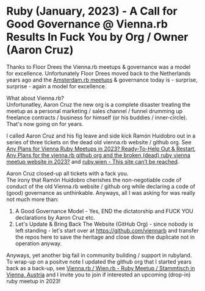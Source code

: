 # Ruby (January, 2023) - A Call for Good Governance @ Vienna.rb Results In Fuck You by Org / Owner (Aaron Cruz)


Thanks to Floor Drees the Vienna.rb meetups & governance was a model for excellence. 
Unfortunately Floor Drees moved back to the Netherlands years ago and 
the [Amsterdam.rb meetups](https://www.amsrb.org/) & governance today is - surprise, surprise - 
again a model for excellence.
 
What about Vienna.rb?  
Unfortunatley,  Aaron Cruz the new org is a complete disaster 
treating the meetup as a personal marketing / sales channel / funnel drumming up freelance contracts / business for himself
(or his buddies / inner-circle). That's now going on for years.

I called Aaron Cruz and his fig leave and side kick Ramón Huidobro out in a series of three tickets
on the dead old vienna.rb website / github org.
See [Any Plans for Vienna Ruby Meetups in 2023? Ready-To-Help Out & Restart](https://github.com/vienna-rb/vienna-rb.github.com/issues/102), 
[Any Plans for the vienna.rb github org and the broken (dead) ruby vienna meetup website in 2023?](https://github.com/vienna-rb/vienna-rb.github.com/issues/103) and 
[ruby.wien - This site can’t be reached](https://github.com/vienna-rb/vienna-rb.github.com/issues/104).

Aaron Cruz closed-up all tickets with a fack you.  
The irony that Ramón Huidobro cherishes the non-negotiable code of conduct
of the old Vienna.rb website / github org while declaring a code of (good) governance as unthinkable.
Anyways, all I was asking for was really not much more than:

1. A Good Governance Model - Yes, END the dictatorship and FUCK YOU declarations by Aaron Cruz etc.
2. Let's Update & Bring Back The Website (GitHub Org) - since nobody is left standing - let's start over at https://github.com/viennarb and transfer the repos here to save the heritage and close down the duplicate not in operation anyway.


Anyways, yet another big fail in community building / support in rubyland.
To wrap-up on a positve note  I updated the github org that I started years back as a back-up, 
see [Vienna.rb / Wien.rb - Ruby Meetup / Stammtisch in Vienna, Austria](https://viennarb.github.io/) 
and I invite you to join if interested an upcoming (drop-in) ruby meetup in 2023!

